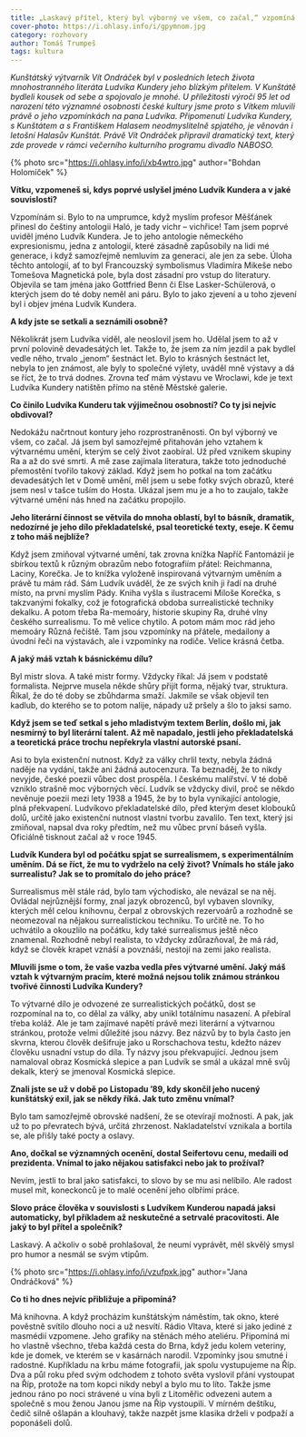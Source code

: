 ```yaml
---
title: „Laskavý přítel, který byl výborný ve všem, co začal,“ vzpomíná na Ludvíka Kunderu výtvarník Vít Ondráček
cover-photo: https://i.ohlasy.info/i/gpymnom.jpg
category: rozhovory
author: Tomáš Trumpeš
tags: kultura
---
```


*Kunštátský výtvarník Vít Ondráček byl v posledních letech života mnohostranného literáta Ludvíka Kundery jeho blízkým přítelem. V Kunštátě bydleli kousek od sebe a spojovalo je mnohé. U příležitosti výročí 95 let od narození této významné osobnosti české kultury jsme proto s Vítkem mluvili právě o jeho vzpomínkách na pana Ludvíka. Připomenutí Ludvíka Kundery, s Kunštátem a s Františkem Halasem neodmyslitelně spjatého, je věnován i letošní Halasův Kunštát. Právě Vít Ondráček připravil dramatický text, který zde provede v rámci večerního kulturního programu divadlo NABOSO.*

{% photo src="https://i.ohlasy.info/i/xb4wtro.jpg" author="Bohdan Holomíček" %}

**Vítku, vzpomeneš si, kdys poprvé uslyšel jméno Ludvík Kundera a v jaké souvislosti?**

Vzpomínám si. Bylo to na umprumce, když myslím profesor Měšťánek přinesl do češtiny antologii Haló, je tady vichr – vichřice! Tam jsem poprvé uviděl jméno Ludvík Kundera. Je to jeho antologie německého expresionismu, jedna z antologií, které zásadně zapůsobily na lidi mé generace, i když samozřejmě nemluvím za generaci, ale jen za sebe. Úloha těchto antologií, ať to byl Francouzský symbolismus Vladimíra Mikeše nebo Tomešova Magnetická pole, byla dost zásadní pro vstup do literatury. Objevila se tam jména jako Gottfried Benn či Else Lasker-Schülerová, o kterých jsem do té doby neměl ani páru. Bylo to jako zjevení a u toho zjevení byl i objev jména Ludvík Kundera.

**A kdy jste se setkali a seznámili osobně?**

Několikrát jsem Ludvíka viděl, ale neoslovil jsem ho. Udělal jsem to až v první polovině devadesátých let. Takže to, že jsem za ním jezdil a pak bydlel vedle něho, trvalo „jenom“ šestnáct let. Bylo to krásných šestnáct let, nebyla to jen známost, ale byly to společné výlety, uváděl mně výstavy a dá se říct, že to trvá dodnes. Zrovna teď mám výstavu ve Wroclawi, kde je text Ludvíka Kundery natištěn přímo na stěně Městské galerie. 

**Co činilo Ludvíka Kunderu tak výjimečnou osobností? Co ty jsi nejvíc obdivoval?**

Nedokážu načrtnout kontury jeho rozprostraněnosti. On byl výborný ve všem, co začal. Já jsem byl samozřejmě přitahován jeho vztahem k výtvarnému umění, kterým se celý život zaobíral. Už před vznikem skupiny Ra a až do své smrti. A mě zase zajímala literatura, takže toto jednoduché přemostění tvořilo takový základ. Když jsem ho potkal na tom začátku devadesátých let v Domě umění, měl jsem u sebe fotky svých obrazů, které jsem nesl v tašce tuším do Hosta. Ukázal jsem mu je a ho to zaujalo, takže výtvarné umění nás hned na začátku propojilo.

**Jeho literární činnost se větvila do mnoha oblastí, byl to básník, dramatik, nedozírné je jeho dílo překladatelské, psal teoretické texty, eseje. K čemu z toho máš nejblíže?**

Když jsem zmiňoval výtvarné umění, tak zrovna knížka Napříč Fantomázií je sbírkou textů k různým obrazům nebo fotografiím přátel: Reichmanna, Laciny, Korečka. Je to knížka vyloženě inspirovaná výtvarným uměním a právě tu mám rád. Sám Ludvík uváděl, že ze svých knih ji řadí na druhé místo, na první myslím Pády. Kniha vyšla s ilustracemi Miloše Korečka, s takzvanými fokalky, což je fotografická obdoba surrealistické techniky dekalku. A potom třeba Ra-memoáry, historie skupiny Ra, druhé vlny českého surrealismu. To mě velice chytilo. A potom mám moc rád jeho memoáry Různá řečiště. Tam jsou vzpomínky na přátele, medailony a úvodní řeči na výstavách, ale i vzpomínky na rodiče. Velice krásná četba.

**A jaký máš vztah k básnickému dílu?**

Byl mistr slova. A také mistr formy. Vždycky říkal: Já jsem v podstatě formalista. Nejprve musela někde shůry přijít forma, nějaký tvar, struktura. Říkal, že do té doby se zbůhdarma smaží. Jakmile se však objevil ten kadlub, do kterého se to potom nalije, nápady už pršely a šlo to jaksi samo.

**Když jsem se teď setkal s jeho mladistvým textem Berlín, došlo mi, jak nesmírný to byl literární talent. Až mě napadalo, jestli jeho překladatelská a teoretická práce trochu nepřekryla vlastní autorské psaní.**

Asi to byla existenční nutnost. Když za války chrlil texty, nebyla žádná naděje na vydání, takže ani žádná autocenzura. Ta beznaděj, že to nikdy nevyjde, české poezii vůbec dost prospěla. I českému malířství. V té době vzniklo strašně moc výborných věcí. Ludvík se vždycky divil, proč se někdo nevěnuje poezii mezi lety 1938 a 1945, že by to byla vynikající antologie, plná překvapení. Ludvíkovo překladatelské dílo, před kterým deset klobouků dolů, určitě jako existenční nutnost vlastní tvorbu zavalilo. Ten text, který jsi zmiňoval, napsal dva roky předtím, než mu vůbec první báseň vyšla. Oficiálně tisknout začal až v roce 1945.

**Ludvík Kundera byl od počátku spjat se surrealismem, s experimentálním uměním. Dá se říct, že mu to vydrželo na celý život? Vnímals ho stále jako surrealistu? Jak se to promítalo do jeho práce?**

Surrealismus měl stále rád, bylo tam východisko, ale nevázal se na něj. Ovládal nejrůznější formy, znal jazyk obrozenců, byl vybaven slovníky, kterých měl celou knihovnu, čerpal z obrovských rezervoárů a rozhodně se neomezoval na nějakou surrealistickou techniku. To určitě ne. To ho uchvátilo a okouzlilo na počátku, kdy také surrealismus ještě něco znamenal. Rozhodně nebyl realista, to vždycky zdůrazňoval, že má rád, když se člověk krapet vznáší a povznáší, nestojí na zemi jako realista.

**Mluvili jsme o tom, že vaše vazba vedla přes výtvarné umění. Jaký máš vztah k výtvarným pracím, které možná nejsou tolik známou stránkou tvořivé činnosti Ludvíka Kundery?**

To výtvarné dílo je odvozené ze surrealistických počátků, dost se rozpomínal na to, co dělal za války, aby unikl totálnímu nasazení. A přebíral třeba koláž. Ale je tam zajímavé napětí právě mezi literární a výtvarnou stránkou, protože velmi důležité jsou názvy. Bez názvů by to byla často jen skvrna, kterou člověk dešifruje jako u Rorschachova testu, kdežto název člověku usnadní vstup do díla. Ty názvy jsou překvapující. Jednou jsem namaloval obraz Kosmická slepice a pan Ludvík se smál a ukázal mně svůj dekalk, který se jmenoval Kosmická slepice.  

**Znali jste se už v době po Listopadu ’89, kdy skončil jeho nucený kunštátský exil, jak se někdy říká. Jak tuto změnu vnímal?**

Bylo tam samozřejmě obrovské nadšení, že se otevírají možnosti. A pak, jak už to po převratech bývá, určitá zhrzenost. Nakladatelství vznikala a bortila se, ale přišly také pocty a oslavy.

**Ano, dočkal se významných ocenění, dostal Seifertovu cenu, medaili od prezidenta. Vnímal to jako nějakou satisfakci nebo jak to prožíval?**

Nevím, jestli to bral jako satisfakci, to slovo by se mu asi nelíbilo. Ale radost musel mít, koneckonců je to malé ocenění jeho olbřímí práce.

**Slovo práce člověka v souvislosti s Ludvíkem Kunderou napadá jaksi automaticky, byl příkladem až neskutečné a setrvalé pracovitosti. Ale jaký to byl přítel a společník?**

Laskavý. A ačkoliv o sobě prohlašoval, že neumí vyprávět, měl skvělý smysl pro humor a nesmál se svým vtipům. 

{% photo src="https://i.ohlasy.info/i/vzufpxk.jpg" author="Jana Ondráčková" %}

**Co ti ho dnes nejvíc přibližuje a připomíná?**

Má knihovna. A když procházím kunštátským náměstím, tak okno, které pověstně svítilo dlouho noci a už nesvítí. Rádio Vltava, které si jako jediné z masmédií vzpomene. Jeho grafiky na stěnách mého ateliéru. Připomíná mi ho vlastně všechno, třeba každá cesta do Brna, když jedu kolem veteriny, kde je domek, ve kterém se v kasárnách narodil. Vzpomínky jsou smutné i radostné. Kupříkladu na krbu máme fotografii, jak spolu vystupujeme na Říp. Dva a půl roku před svým odchodem z tohoto světa vyslovil přání vystoupat na Říp, protože na tom kopci nikdy nebyl a bylo mu to líto. Takže jsme jednou ráno po noci strávené u vína byli z Litoměřic odvezeni autem a společně s mou ženou Janou jsme na Říp vystoupili. V mírném deštíku, čedič silně ošlapán a klouhavý, takže nazpět jsme klasika drželi v podpaží a poponášeli dolů.
